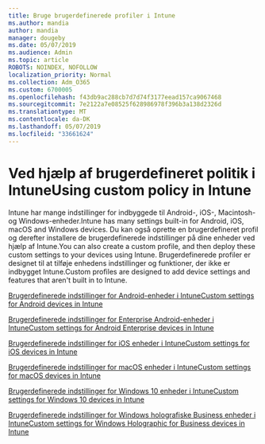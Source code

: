 ```yaml
---
title: Bruge brugerdefinerede profiler i Intune
ms.author: mandia
author: mandia
manager: dougeby
ms.date: 05/07/2019
ms.audience: Admin
ms.topic: article
ROBOTS: NOINDEX, NOFOLLOW
localization_priority: Normal
ms.collection: Adm_O365
ms.custom: 6700005
ms.openlocfilehash: f43db9ac288cb7d7d74f3177eead157ca9067468
ms.sourcegitcommit: 7e2122a7e08525f628986978f396b3a138d2326d
ms.translationtype: MT
ms.contentlocale: da-DK
ms.lasthandoff: 05/07/2019
ms.locfileid: "33661624"
---
```

# <a name="using-custom-policy-in-intune"></a><span data-ttu-id="b0ef0-102">Ved hjælp af brugerdefineret politik i Intune</span><span class="sxs-lookup"><span data-stu-id="b0ef0-102">Using custom policy in Intune</span></span>

<span data-ttu-id="b0ef0-103">Intune har mange indstillinger for indbyggede til Android-, iOS-, Macintosh- og Windows-enheder.</span><span class="sxs-lookup"><span data-stu-id="b0ef0-103">Intune has many settings built-in for Android, iOS, macOS and Windows devices.</span></span> <span data-ttu-id="b0ef0-104">Du kan også oprette en brugerdefineret profil og derefter installere de brugerdefinerede indstillinger på dine enheder ved hjælp af Intune.</span><span class="sxs-lookup"><span data-stu-id="b0ef0-104">You can also create a custom profile, and then deploy these custom settings to your devices using Intune.</span></span> <span data-ttu-id="b0ef0-105">Brugerdefinerede profiler er designet til at tilføje enhedens indstillinger og funktioner, der ikke er indbygget Intune.</span><span class="sxs-lookup"><span data-stu-id="b0ef0-105">Custom profiles are designed to add device settings and features that aren't built in to Intune.</span></span>

[<span data-ttu-id="b0ef0-106">Brugerdefinerede indstillinger for Android-enheder i Intune</span><span class="sxs-lookup"><span data-stu-id="b0ef0-106">Custom settings for Android devices in Intune</span></span>](https://docs.microsoft.com/intune/custom-settings-android)

[<span data-ttu-id="b0ef0-107">Brugerdefinerede indstillinger for Enterprise Android-enheder i Intune</span><span class="sxs-lookup"><span data-stu-id="b0ef0-107">Custom settings for Android Enterprise devices in Intune</span></span>](https://docs.microsoft.com/intune/custom-settings-android-for-work)

[<span data-ttu-id="b0ef0-108">Brugerdefinerede indstillinger for iOS enheder i Intune</span><span class="sxs-lookup"><span data-stu-id="b0ef0-108">Custom settings for iOS devices in Intune</span></span>](https://docs.microsoft.com/intune/custom-settings-ios)

[<span data-ttu-id="b0ef0-109">Brugerdefinerede indstillinger for macOS enheder i Intune</span><span class="sxs-lookup"><span data-stu-id="b0ef0-109">Custom settings for macOS devices in Intune</span></span>](https://docs.microsoft.com/intune/custom-settings-macos)

[<span data-ttu-id="b0ef0-110">Brugerdefinerede indstillinger for Windows 10 enheder i Intune</span><span class="sxs-lookup"><span data-stu-id="b0ef0-110">Custom settings for Windows 10 devices in Intune</span></span>](https://docs.microsoft.com/intune/custom-settings-windows-10)

[<span data-ttu-id="b0ef0-111">Brugerdefinerede indstillinger for Windows holografiske Business enheder i Intune</span><span class="sxs-lookup"><span data-stu-id="b0ef0-111">Custom settings for Windows Holographic for Business devices in Intune</span></span>](https://docs.microsoft.com/intune/custom-settings-windows-holographic)